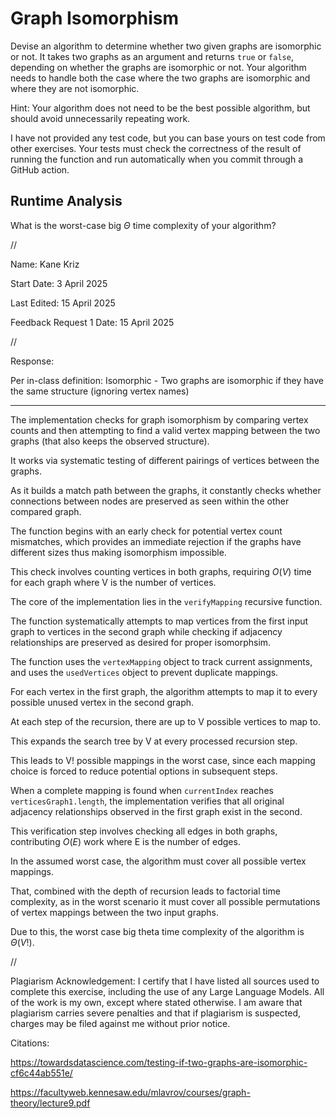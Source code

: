 # Graph Isomorphism

Devise an algorithm to determine whether two given graphs are isomorphic or not.
It takes two graphs as an argument and returns `true` or `false`, depending on
whether the graphs are isomorphic or not. Your algorithm needs to handle both
the case where the two graphs are isomorphic and where they are not isomorphic.

Hint: Your algorithm does not need to be the best possible algorithm, but should
avoid unnecessarily repeating work.

I have not provided any test code, but you can base yours on test code from
other exercises. Your tests must check the correctness of the result of running
the function and run automatically when you commit through a GitHub action.

## Runtime Analysis

What is the worst-case big $\Theta$ time complexity of your algorithm?


//


Name: Kane Kriz

Start Date: 3 April 2025

Last Edited: 15 April 2025

Feedback Request 1 Date: 15 April 2025


//


Response:

Per in-class definition: Isomorphic - Two graphs are isomorphic if they have the same structure (ignoring vertex names)

--------

The implementation checks for graph isomorphism by comparing vertex counts and then attempting to find a valid vertex mapping between the two graphs (that also keeps the observed structure).

It works via systematic testing of different pairings of vertices between the graphs. 

As it builds a match path between the graphs, it constantly checks whether connections between nodes are preserved as seen within the other compared graph.

The function begins with an early check for potential vertex count mismatches, which provides an immediate rejection if the graphs have different sizes thus making isomorphism impossible.

This check involves counting vertices in both graphs, requiring $O(V)$ time for each graph where V is the number of vertices.

The core of the implementation lies in the `verifyMapping` recursive function.

The function systematically attempts to map vertices from the first input graph to vertices in the second graph while checking if adjacency relationships are preserved as desired for proper isomorphsim.

The function uses the `vertexMapping` object to track current assignments, and uses the `usedVertices` object to prevent duplicate mappings.

For each vertex in the first graph, the algorithm attempts to map it to every possible unused vertex in the second graph. 

At each step of the recursion, there are up to V possible vertices to map to.

This expands the search tree by V at every processed recursion step.

This leads to V! possible mappings in the worst case, since each mapping choice is forced to reduce potential options in subsequent steps.

When a complete mapping is found when `currentIndex` reaches `verticesGraph1.length`, the implementation verifies that all original adjacency relationships observed in the first graph exist in the second. 

This verification step involves checking all edges in both graphs, contributing $O(E)$ work where E is the number of edges.

In the assumed worst case, the algorithm must cover all possible vertex mappings.

That, combined with the depth of recursion leads to factorial time complexity, as in the worst scenario it must cover all possible permutations of vertex mappings between the two input graphs. 

Due to this, the worst case big theta time complexity of the algorithm is $Θ(V!)$.




//


Plagiarism Acknowledgement: I certify that I have listed all sources used to complete this exercise, including the use of any Large Language Models. All of the work is my own, except where stated otherwise. I am aware that plagiarism carries severe penalties and that if plagiarism is suspected, charges may be filed against me without prior notice.


Citations: 

https://towardsdatascience.com/testing-if-two-graphs-are-isomorphic-cf6c44ab551e/

https://facultyweb.kennesaw.edu/mlavrov/courses/graph-theory/lecture9.pdf

